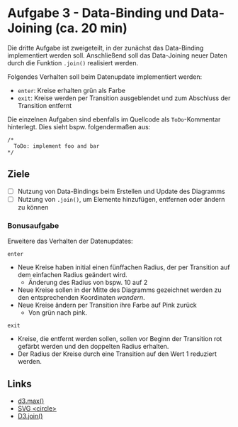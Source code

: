 # Aufgabe 3 - Data-Binding und Data-Joining (ca. 20 min)
Die dritte Aufgabe ist zweigeteilt, in der zunächst das Data-Binding implementiert werden soll.
Anschließend soll das Data-Joining neuer Daten durch die Funktion ``.join()`` realisiert werden.

Folgendes Verhalten soll beim Datenupdate implementiert werden:
* `enter`: Kreise erhalten grün als Farbe
* `exit`: Kreise werden per Transition ausgeblendet und zum Abschluss der Transition entfernt

Die einzelnen Aufgaben sind ebenfalls im Quellcode als ``ToDo``-Kommentar hinterlegt.
Dies sieht bspw. folgendermaßen aus:

    /*
      ToDo: implement foo and bar
    */

## Ziele
- [ ] Nutzung von Data-Bindings beim Erstellen und Update des Diagramms
- [ ] Nutzung von ``.join()``, um Elemente hinzufügen, entfernen oder ändern zu können

### Bonusaufgabe
Erweitere das Verhalten der Datenupdates:

`enter`
* Neue Kreise haben initial einen fünffachen Radius, der per Transition auf dem einfachen Radius geändert wird.
  * Änderung des Radius von bspw. 10 auf 2
* Neue Kreise sollen in der Mitte des Diagramms gezeichnet werden zu den entsprechenden Koordinaten _wandern_.
* Neue Kreise ändern per Transition ihre Farbe auf Pink zurück
  * Von grün nach pink.

`exit`
* Kreise, die entfernt werden sollen, sollen vor Beginn der Transition rot gefärbt werden und den doppelten Radius erhalten.
* Der Radius der Kreise durch eine Transition auf den Wert 1 reduziert werden. 

## Links
* [d3.max()](https://observablehq.com/@d3/d3-extent)
* [SVG \<circle>](https://www.w3schools.com/graphics/svg_circle.asp)
* [D3.join()](https://www.createwithdata.com/enter-exit-with-d3-join/)

